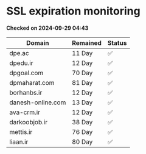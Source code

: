 # SSL expiration monitoring

**Checked on 2024-09-29 04:43**

| Domain | Remained | Status       |
|--------|----------|--------------|
| dpe.ac     | 11 Day   | ✅ |
| dpedu.ir     | 12 Day   | ✅ |
| dpgoal.com     | 70 Day   | ✅ |
| dpmaharat.com     | 81 Day   | ✅ |
| borhanbs.ir     | 12 Day   | ✅ |
| danesh-online.com     | 13 Day   | ✅ |
| ava-crm.ir     | 12 Day   | ✅ |
| darkoobjob.ir     | 38 Day   | ✅ |
| mettis.ir     | 76 Day   | ✅ |
| liaan.ir     | 80 Day   | ✅ |
